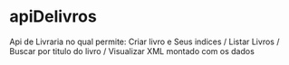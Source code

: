# apiDelivros
Api  de Livraria no qual permite: Criar livro e Seus indices / Listar Livros / Buscar por titulo  do livro /  Visualizar XML montado com os dados
